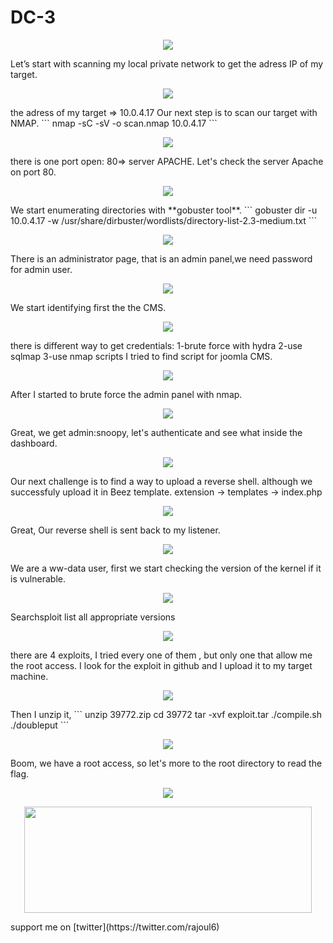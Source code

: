 # DC-3
<p align="center">
  <img src="https://rajoul.github.io/my_write_up/image/DC-3/1.png" >
</p>
Let’s start with scanning my local private network to get the adress IP of my target.
<p align="center">
  <img src="https://rajoul.github.io/my_write_up/image/DC-3/netdiscover.png" >
</p>
the adress of my target => 10.0.4.17
Our next step is to scan our target with NMAP.
```
nmap -sC -sV -o scan.nmap 10.0.4.17
```
<p align="center">
  <img src="https://rajoul.github.io/my_write_up/image/DC-3/scan.png">
</p>
there is one port open: 80=> server APACHE.
Let's check the server Apache on port 80.
<p align="center">
  <img src="https://rajoul.github.io/my_write_up/image/DC-3/1.png" >
</p>
We start enumerating directories with **gobuster tool**.
```
gobuster dir -u 10.0.4.17 -w /usr/share/dirbuster/wordlists/directory-list-2.3-medium.txt
```
<p align="center">
  <img src="https://rajoul.github.io/my_write_up/image/DC-3/2.png" >
</p>
There is an administrator page, that is an admin panel,we need password for admin user.
<p align="center">
  <img src="https://rajoul.github.io/my_write_up/image/DC-3/3.png" >
</p>
We start identifying first the the CMS.
<p align="center">
  <img src="https://rajoul.github.io/my_write_up/image/DC-3/4.png" >
</p>
there is different way to get credentials:
1-brute force with hydra
2-use sqlmap
3-use nmap scripts
I tried to find script for joomla CMS.
<p align="center">
  <img src="https://rajoul.github.io/my_write_up/image/DC-3/5.png" >
</p>
After I started to brute force the admin panel with nmap.
<p align="center">
  <img src="https://rajoul.github.io/my_write_up/image/DC-3/6.png" >
</p>
Great, we get admin:snoopy, let's authenticate and see what inside the dashboard.
<p align="center">
  <img src="https://rajoul.github.io/my_write_up/image/DC-3/7.png" >
</p>
Our next challenge is to find a way to upload a reverse shell. although we successfuly upload it in Beez template.
extension -> templates -> index.php
<p align="center">
  <img src="https://rajoul.github.io/my_write_up/image/DC-3/8.png" >
</p>
Great, Our reverse shell is sent back to my listener.
<p align="center">
  <img src="https://rajoul.github.io/my_write_up/image/DC-3/9.png" >
</p>
We are a ww-data user, first we start checking the version of the kernel if it is vulnerable.
<p align="center">
  <img src="https://rajoul.github.io/my_write_up/image/DC-3/10.png" >
</p>
Searchsploit list all appropriate versions
<p align="center">
  <img src="https://rajoul.github.io/my_write_up/image/DC-3/11.png" >
</p>
there are 4 exploits, I tried every one of them , but only one that allow me the root access.
I look for the exploit in github and I upload it to my target machine.
<p align="center">
  <img src="https://rajoul.github.io/my_write_up/image/DC-3/12.png" >
</p>
Then I unzip it,
```
unzip 39772.zip
cd 39772
tar -xvf exploit.tar
./compile.sh
./doubleput
```
<p align="center">
  <img src="https://rajoul.github.io/my_write_up/image/DC-3/13.png" >
</p>
Boom, we have a root access, so let's more to the root directory to read the flag.
<p align="center">
  <img src="https://rajoul.github.io/my_write_up/image/DC-3/root_access.png" >
</p>
<p align="center">
  <img src="https://rajoul.github.io/my_write_up/image/gif/lhjar.gif" width="460" height="170">
</p>
support me on [twitter](https://twitter.com/rajoul6)


